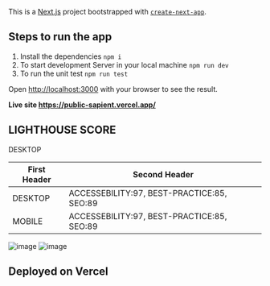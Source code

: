 This is a [Next.js](https://nextjs.org/) project bootstrapped with [`create-next-app`](https://github.com/vercel/next.js/tree/canary/packages/create-next-app).

## Steps to run the app

1. Install the dependencies
   `npm i`
2. To start development Server in your local machine
   `npm run dev`
3. To run the unit test
   `npm run test`

Open [http://localhost:3000](http://localhost:3000) with your browser to see the result.

**Live site https://public-sapient.vercel.app/**

## LIGHTHOUSE SCORE

DESKTOP

| First Header | Second Header                              |
| ------------ | ------------------------------------------ |
| DESKTOP      | ACCESSEBILITY:97, BEST-PRACTICE:85, SEO:89 |
| MOBILE       | ACCESSEBILITY:97, BEST-PRACTICE:85, SEO:89 |

![image](https://user-images.githubusercontent.com/43196743/90339152-960ec080-e00c-11ea-9ad5-efc8eeff4e7c.png)
![image](https://user-images.githubusercontent.com/43196743/90339440-77a9c480-e00e-11ea-94f1-22783a4cb255.png)

## Deployed on Vercel
